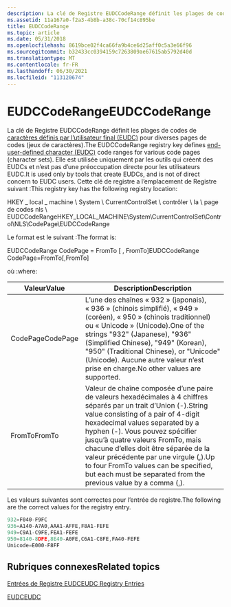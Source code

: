 ```yaml
---
description: La clé de Registre EUDCCodeRange définit les plages de codes de caractères définis par l’utilisateur final (EUDC) pour diverses pages de codes (jeux de caractères).
ms.assetid: 11a167a0-f2a3-4b8b-a38c-70cf14c895be
title: EUDCCodeRange
ms.topic: article
ms.date: 05/31/2018
ms.openlocfilehash: 8619bce02f4ca66fa9b4ce6d25aff0c5a3e66f96
ms.sourcegitcommit: b32433cc0394159c7263809ae67615ab5792d40d
ms.translationtype: MT
ms.contentlocale: fr-FR
ms.lasthandoff: 06/30/2021
ms.locfileid: "113120674"
---
```

# <a name="eudccoderange"></a><span data-ttu-id="18840-103">EUDCCodeRange</span><span class="sxs-lookup"><span data-stu-id="18840-103">EUDCCodeRange</span></span>

<span data-ttu-id="18840-104">La clé de Registre EUDCCodeRange définit les plages de codes de [caractères définis par l’utilisateur final (EUDC)](end-user-defined-characters.md) pour diverses pages de codes (jeux de caractères).</span><span class="sxs-lookup"><span data-stu-id="18840-104">The EUDCCodeRange registry key defines [end-user-defined character (EUDC)](end-user-defined-characters.md) code ranges for various code pages (character sets).</span></span> <span data-ttu-id="18840-105">Elle est utilisée uniquement par les outils qui créent des EUDCs et n’est pas d’une préoccupation directe pour les utilisateurs EUDC.</span><span class="sxs-lookup"><span data-stu-id="18840-105">It is used only by tools that create EUDCs, and is not of direct concern to EUDC users.</span></span> <span data-ttu-id="18840-106">Cette clé de registre a l’emplacement de Registre suivant :</span><span class="sxs-lookup"><span data-stu-id="18840-106">This registry key has the following registry location:</span></span>

<span data-ttu-id="18840-107">HKEY \_ local \_ machine \\ System \\ CurrentControlSet \\ contrôler \\ la \\ page de codes nls \\ EUDCCodeRange</span><span class="sxs-lookup"><span data-stu-id="18840-107">HKEY\_LOCAL\_MACHINE\\System\\CurrentControlSet\\Control\\NLS\\CodePage\\EUDCCodeRange</span></span>

<span data-ttu-id="18840-108">Le format est le suivant :</span><span class="sxs-lookup"><span data-stu-id="18840-108">The format is:</span></span>

<span data-ttu-id="18840-109">EUDCCodeRange CodePage = FromTo \[ , FromTo\]</span><span class="sxs-lookup"><span data-stu-id="18840-109">EUDCCodeRange CodePage=FromTo\[,FromTo\]</span></span>

<span data-ttu-id="18840-110">où :</span><span class="sxs-lookup"><span data-stu-id="18840-110">where:</span></span>



| <span data-ttu-id="18840-111">Valeur</span><span class="sxs-lookup"><span data-stu-id="18840-111">Value</span></span>         | <span data-ttu-id="18840-112">Description</span><span class="sxs-lookup"><span data-stu-id="18840-112">Description</span></span>                                                                                                                                                                                                         |
|----------|----------------------------------------------------------------------------------------------------------------------------------------------------------------------------------------------------------|
| <span data-ttu-id="18840-113">CodePage</span><span class="sxs-lookup"><span data-stu-id="18840-113">CodePage</span></span> | <span data-ttu-id="18840-114">L’une des chaînes « 932 » (japonais), « 936 » (chinois simplifié), « 949 » (coréen), « 950 » (chinois traditionnel) ou « Unicode » (Unicode).</span><span class="sxs-lookup"><span data-stu-id="18840-114">One of the strings "932" (Japanese), "936" (Simplified Chinese), "949" (Korean), "950" (Traditional Chinese), or "Unicode" (Unicode).</span></span> <span data-ttu-id="18840-115">Aucune autre valeur n’est prise en charge.</span><span class="sxs-lookup"><span data-stu-id="18840-115">No other values are supported.</span></span>                                     |
| <span data-ttu-id="18840-116">FromTo</span><span class="sxs-lookup"><span data-stu-id="18840-116">FromTo</span></span>   | <span data-ttu-id="18840-117">Valeur de chaîne composée d’une paire de valeurs hexadécimales à 4 chiffres séparés par un trait d’Union (-).</span><span class="sxs-lookup"><span data-stu-id="18840-117">String value consisting of a pair of 4-digit hexadecimal values separated by a hyphen (-).</span></span> <span data-ttu-id="18840-118">Vous pouvez spécifier jusqu’à quatre valeurs FromTo, mais chacune d’elles doit être séparée de la valeur précédente par une virgule (,).</span><span class="sxs-lookup"><span data-stu-id="18840-118">Up to four FromTo values can be specified, but each must be separated from the previous value by a comma (,).</span></span> |



 

<span data-ttu-id="18840-119">Les valeurs suivantes sont correctes pour l’entrée de registre.</span><span class="sxs-lookup"><span data-stu-id="18840-119">The following are the correct values for the registry entry.</span></span>


```C++
932=F040-F9FC
936=A140-A7A0,AAA1-AFFE,F8A1-FEFE
949=C9A1-C9FE,FEA1-FEFE
950=8140-8DFE,8E40-A0FE,C6A1-C8FE,FA40-FEFE
Unicode=E000-F8FF
```



## <a name="related-topics"></a><span data-ttu-id="18840-120">Rubriques connexes</span><span class="sxs-lookup"><span data-stu-id="18840-120">Related topics</span></span>

<dl> <dt>

[<span data-ttu-id="18840-121">Entrées de Registre EUDC</span><span class="sxs-lookup"><span data-stu-id="18840-121">EUDC Registry Entries</span></span>](eudc-registry-entries.md)
</dt> <dt>

[<span data-ttu-id="18840-122">EUDC</span><span class="sxs-lookup"><span data-stu-id="18840-122">EUDC</span></span>](eudc.md)
</dt> </dl>

 

 




